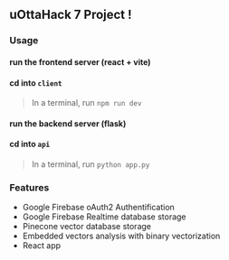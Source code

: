 ## uOttaHack 7 Project !

### Usage 

#### run the frontend server (react + vite) 
#### cd into `client`

> In a terminal, run `npm run dev`

#### run the backend server (flask) 
#### cd into `api`

> In a terminal, run `python app.py`

### Features

* Google Firebase oAuth2 Authentification 
* Google Firebase Realtime database storage
* Pinecone vector database storage
* Embedded vectors analysis with binary vectorization
* React app
  
